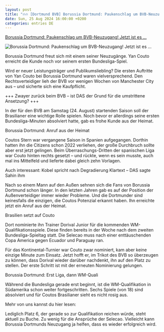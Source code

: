 ```yaml
---
layout: post
title: "🔥🔥 [Dortmund BVB] Borussia Dortmund: Paukenschlag um BVB-Neuzugang! Jetzt ist es ..."
date: Sun, 25 Aug 2024 16:00:00 +0200
categories: entries DE
---
```

[Borussia Dortmund: Paukenschlag um BVB-Neuzugang! Jetzt ist es ...](https://www.derwesten.de/sport/fussball/bvb/borussia-dortmund-couto-brasilien-nominierung-bvb-id301108914.html)

![Borussia Dortmund: Paukenschlag um BVB-Neuzugang! Jetzt ist es ...](https://www.derwesten.de/wp-content/uploads/sites/8/2024/08/imago1048832231h-e1724498866767.jpg)

Borussia Dortmund freut sich mit einem seiner Neuzugänge. Yan Couto erreicht die Kunde noch vor seinem ersten Bundesliga-Spiel.

Wird er neuer Leistungsträger und Publikumsliebling? Die ersten Auftritte von Yan Couto bei Borussia Dortmund waren vielversprechend. Den Rechtsverteidiger lieh der BVB vor wenigen Wochen von Manchester City aus – und sicherte sich eine Kaufpflicht.

+++ Zwayer zurück beim BVB – ist DAS der Grund für die umstrittene Ansetzung? +++

In der für den BVB am Samstag (24. August) startenden Saison soll der Brasilianer eine wichtige Rolle spielen. Noch bevor er allerdings seine ersten Bundesliga-Minuten absolviert hatte, gab es frohe Kunde aus der Heimat.

Borussia Dortmund: Anruf aus der Heimat

Coutos Stern war vergangene Saison in Spanien aufgegangen. Dorthin hatten ihn die Citizens schon 2022 verliehen, der große Durchbruch sollte aber erst jetzt gelingen. Beim Überraschungs-Dritten der spanischen Liga war Couto hinten rechts gesetzt – und rückte, wenn es sein musste, auch mal ins Mittelfeld und lieferte dabei gleich zehn Vorlagen.

Auch interessant: Kobel spricht nach Degradierung Klartext – DAS sagte Sahin ihm

Nach so einem Mann auf den Außen sehnen sich die Fans von Borussia Dortmund schon länger. In den letzten Jahren gab es auf der Position der Außenverteidiger immer wieder Probleme. Und die Dortmunder sind keinesfalls die einzigen, die Coutos Potenzial erkannt haben. Ihn erreichte jetzt ein Anruf aus der Heimat.

Brasilien setzt auf Couto

Dort nominierte ihn Trainer Dorival Junior für die kommenden WM-Qualifikationsspiele. Diese finden bereits in der Woche nach dem zweiten Bundesliga-Spieltag statt. Die Selecao muss nach einer enttäuschenden Copa America gegen Ecuador und Paraguay ran.

Für das Kontinental-Turnier war Couto zwar nominiert, kam aber keine einzige Minute zum Einsatz. Jetzt hofft er, im Trikot des BVB so überzeugen zu können, dass Dorival wieder darüber nachdenkt, ihn auf den Platz zu stellen. Der erste Schritt ist mit der erneuten Nominierung gelungen.

Borussia Dortmund: Erst Liga, dann WM-Quali

Während die Bundesliga gerade erst beginnt, ist die WM-Qualifikation in Südamerika schon weiter fortgeschritten. Sechs Spiele (von 18) sind absolviert und für Coutos Brasilianer sieht es nicht rosig aus.

Mehr von uns kannst du hier lesen:

Lediglich Platz 6, der gerade so zur Qualifikation reichen würde, steht aktuell zu Buche. Zu wenig für die Ansprüche der Selecao. Vielleicht kann Borussia Dortmunds Neuzugang ja helfen, dass es wieder erfolgreich wird.

